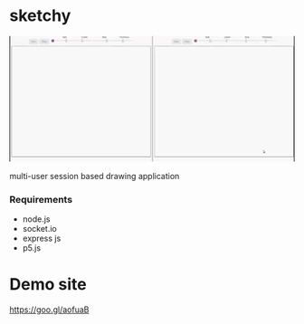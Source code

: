 # sketchy

 ![](https://raw.githubusercontent.com/karkay/sketchy/master/sketchy-demo.gif)
 
 
 multi-user session based drawing application
### Requirements
  * node.js
  * socket.io
  * express js
  * p5.js

# Demo site
https://goo.gl/aofuaB


